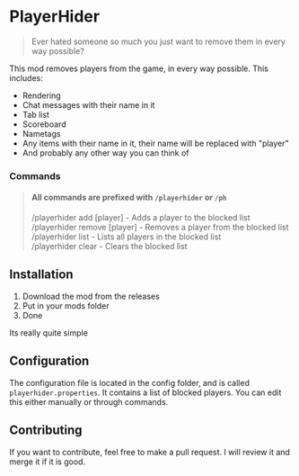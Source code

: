 # PlayerHider

> Ever hated someone so much you just want to remove them in every way possible?

This mod removes players from the game, in every way possible. This includes:
- Rendering
- Chat messages with their name in it
- Tab list
- Scoreboard
- Nametags
- Any items with their name in it, their name will be replaced with "player"
- And probably any other way you can think of

### Commands
> #### All commands are prefixed with `/playerhider` or `/ph`<br>
> /playerhider add [player] - Adds a player to the blocked list <br>
> /playerhider remove [player] - Removes a player from the blocked list <br>
> /playerhider list - Lists all players in the blocked list <br>
> /playerhider clear - Clears the blocked list <br>

## Installation
1. Download the mod from the releases 
2. Put in your mods folder
3. Done

Its really quite simple

## Configuration
The configuration file is located in the config folder, and is called `playerhider.properties`. It contains a list of blocked players. You can edit this either manually or through commands.

## Contributing
If you want to contribute, feel free to make a pull request. I will review it and merge it if it is good.